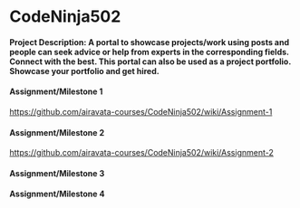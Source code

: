 # CodeNinja502


#### Project Description: A portal to showcase projects/work using posts and people can seek advice or help from experts in the corresponding fields. Connect with the best. This portal can also be used as a project portfolio. Showcase your portfolio and get hired.


#### Assignment/Milestone 1
https://github.com/airavata-courses/CodeNinja502/wiki/Assignment-1

#### Assignment/Milestone 2
https://github.com/airavata-courses/CodeNinja502/wiki/Assignment-2

#### Assignment/Milestone 3

#### Assignment/Milestone 4
